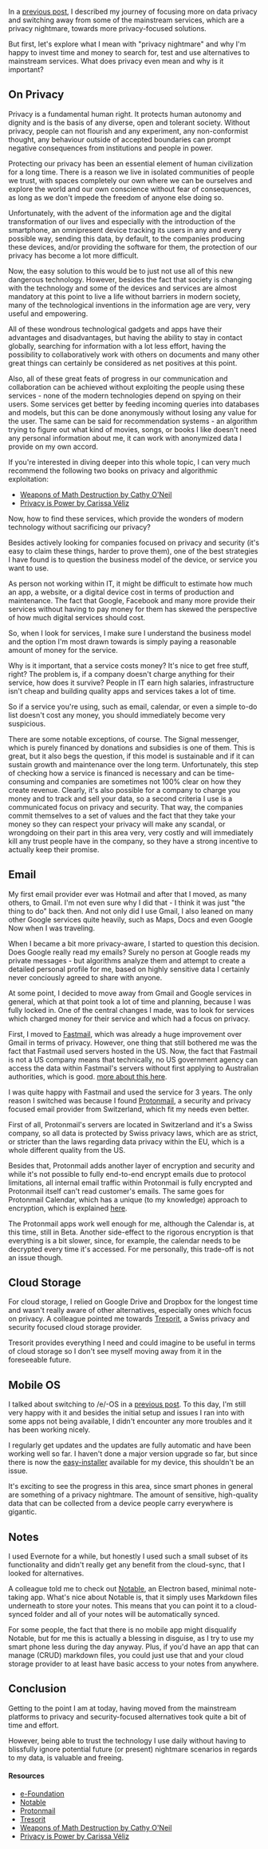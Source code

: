 In a [previous post](https://zupzup.org/e-os-android-without-google/), I described my journey of focusing more on data privacy and switching away from some of the mainstream services, which are a privacy nightmare, towards more privacy-focused solutions.

But first, let's explore what I mean with "privacy nightmare" and why I'm happy to invest time and money to search for, test and use alternatives to mainstream services. What does privacy even mean and why is it important?

## On Privacy

Privacy is a fundamental human right. It protects human autonomy and dignity and is the basis of any diverse, open and tolerant society. Without privacy, people can not flourish and any experiment, any non-conformist thought, any behaviour outside of accepted boundaries can prompt negative consequences from institutions and people in power.

Protecting our privacy has been an essential element of human civilization for a long time. There is a reason we live in isolated communities of people we trust, with spaces completely our own where we can be ourselves and explore the world and our own conscience without fear of consequences, as long as we don't impede the freedom of anyone else doing so.

Unfortunately, with the advent of the information age and the digital transformation of our lives and especially with the introduction of the smartphone, an omnipresent device tracking its users in any and every possible way, sending this data, by default, to the companies producing these devices, and/or providing the software for them, the protection of our privacy has become a lot more difficult.

Now, the easy solution to this would be to just not use all of this new dangerous technology. However, besides the fact that society is changing with the technology and some of the devices and services are almost mandatory at this point to live a life without barriers in modern society, many of the technological inventions in the information age are very, very useful and empowering.

All of these wondrous technological gadgets and apps have their advantages and disadvantages, but having the ability to stay in contact globally, searching for information with a lot less effort, having the possibility to collaboratively work with others on documents and many other great things can certainly be considered as net positives at this point.

Also, all of these great feats of progress in our communication and collaboration can be achieved without exploiting the people using these services - none of the modern technologies depend on spying on their users. Some services get better by feeding incoming queries into databases and models, but this can be done anonymously without losing any value for the user. The same can be said for recommendation systems - an algorithm trying to figure out what kind of movies, songs, or books I like doesn't need any personal information about me, it can work with anonymized data I provide on my own accord.

If you're interested in diving deeper into this whole topic, I can very much recommend the following two books on privacy and algorithmic exploitation:

* [Weapons of Math Destruction by Cathy O'Neil](https://en.wikipedia.org/wiki/Weapons_of_Math_Destruction)
* [Privacy is Power by Carissa Véliz](https://www.carissaveliz.com/books)

Now, how to find these services, which provide the wonders of modern technology without sacrificing our privacy?

Besides actively looking for companies focused on privacy and security (it's easy to claim these things, harder to prove them), one of the best strategies I have found is to question the business model of the device, or service you want to use.

As person not working within IT, it might be difficult to estimate how much an app, a website, or a digital device cost in terms of production and maintenance. The fact that Google, Facebook and many more provide their services without having to pay money for them has skewed the perspective of how much digital services should cost.

So, when I look for services, I make sure I understand the business model and the option I'm most drawn towards is simply paying a reasonable amount of money for the service.

Why is it important, that a service costs money? It's nice to get free stuff, right? The problem is, if a company doesn't charge anything for their service, how does it survive? People in IT earn high salaries, infrastructure isn't cheap and building quality apps and services takes a lot of time.

So if a service you're using, such as email, calendar, or even a simple to-do list doesn't cost any money, you should immediately become very suspicious.

There are some notable exceptions, of course. The Signal messenger, which is purely financed by donations and subsidies is one of them. This is great, but it also begs the question, if this model is sustainable and if it can sustain growth and maintenance over the long term.
Unfortunately, this step of checking how a service is financed is necessary and can be time-consuming and companies are sometimes not 100% clear on how they create revenue. Clearly, it's also possible for a company to charge you money and to track and sell your data, so a second criteria I use is a communicated focus on privacy and security. That way, the companies commit themselves to a set of values and the fact that they take your money so they can respect your privacy will make any scandal, or wrongdoing on their part in this area very, very costly and will immediately kill any trust people have in the company, so they have a strong incentive to actually keep their promise.

## Email

My first email provider ever was Hotmail and after that I moved, as many others, to Gmail. I'm not even sure why I did that - I think it was just "the thing to do" back then. And not only did I use Gmail, I also leaned on many other Google services quite heavily, such as Maps, Docs and even Google Now when I was traveling.

When I became a bit more privacy-aware, I started to question this decision. Does Google really read my emails? Surely no person at Google reads my private messages - but algorithms analyze them and attempt to create a detailed personal profile for me, based on highly sensitive data I certainly never conciously agreed to share with anyone.

At some point, I decided to move away from Gmail and Google services in general, which at that point took a lot of time and planning, because I was fully locked in. One of the central changes I made, was to look for services which charged money for their service and which had a focus on privacy.

First, I moved to [Fastmail](https://fastmail.com/), which was already a huge improvement over Gmail in terms of privacy. However, one thing that still bothered me was the fact that Fastmail used servers hosted in the US. Now, the fact that Fastmail is not a US company means that technically, no US government agency can access the data within Fastmail's servers without first applying to Australian authorities, which is good. [more about this here](https://fastmail.blog/company/fastmails-servers-are-in-the-us-what-this-means-for-you/).

I was quite happy with Fastmail and used the service for 3 years. The only reason I switched was because I found [Protonmail](https://protonmail.com), a security and privacy focused email provider from Switzerland, which fit my needs even better.

First of all, Protonmail's servers are located in Switzerland and it's a Swiss company, so all data is protected by Swiss privacy laws, which are as strict, or stricter than the laws regarding data privacy within the EU, which is a whole different quality from the US.

Besides that, Protonmail adds another layer of encryption and security and while it's not possible to fully end-to-end encrypt emails due to protocol limitations, all internal email traffic within Protonmail is fully encrypted and Protonmail itself can't read customer's emails. The same goes for Protonmail Calendar, which has a unique (to my knowledge) approach to encryption, which is explained [here](https://protonmail.com/blog/protoncalendar-beta-announcement/).

The Protonmail apps work well enough for me, although the Calendar is, at this time, still in Beta. Another side-effect to the rigorous encryption is that everything is a bit slower, since, for example, the calendar needs to be decrypted every time it's accessed. For me personally, this trade-off is not an issue though.

## Cloud Storage

For cloud storage, I relied on Google Drive and Dropbox for the longest time and wasn't really aware of other alternatives, especially ones which focus on privacy. A colleague pointed me towards [Tresorit](https://tresorit.com/), a Swiss privacy and security focused cloud storage provider.

Tresorit provides everything I need and could imagine to be useful in terms of cloud storage so I don't see myself moving away from it in the foreseeable future.

## Mobile OS

I talked about switching to /e/-OS in a [previous post](https://zupzup.org/e-os-android-without-google/). To this day, I'm still very happy with it and besides the initial setup and issues I ran into with some apps not being available, I didn't encounter any more troubles and it has been working nicely.

I regularly get updates and the updates are fully automatic and have been working well so far. I haven't done a major version upgrade so far, but since there is now the [easy-installer](https://doc.e.foundation/easy-installer) available for my device, this shouldn't be an issue.

It's exciting to see the progress in this area, since smart phones in general are something of a privacy nightmare. The amount of sensitive, high-quality data that can be collected from a device people carry everywhere is gigantic.

## Notes

I used Evernote for a while, but honestly I used such a small subset of its functionality and didn't really get any benefit from the cloud-sync, that I looked for alternatives.

A colleague told me to check out [Notable](https://github.com/notable/notable), an Electron based, minimal note-taking app. What's nice about Notable is, that it simply uses Markdown files underneath to store your notes. This means that you can point it to a cloud-synced folder and all of your notes will be automatically synced.

For some people, the fact that there is no mobile app might disqualify Notable, but for me this is actually a blessing in disguise, as I try to use my smart phone less during the day anyway. Plus, if you'd have an app that can manage (CRUD) markdown files, you could just use that and your cloud storage provider to at least have basic access to your notes from anywhere.

## Conclusion

Getting to the point I am at today, having moved from the mainstream platforms to privacy and security-focused alternatives took quite a bit of time and effort.

However, being able to trust the technology I use daily without having to blissfully ignore potential future (or present) nightmare scenarios in regards to my data, is valuable and freeing.


#### Resources

* [e-Foundation](https://e.foundation/)
* [Notable](https://github.com/notable/notable)
* [Protonmail](https://protonmail.com)
* [Tresorit](https://tresorit.com/)
* [Weapons of Math Destruction by Cathy O'Neil](https://en.wikipedia.org/wiki/Weapons_of_Math_Destruction)
* [Privacy is Power by Carissa Véliz](https://www.carissaveliz.com/books)
